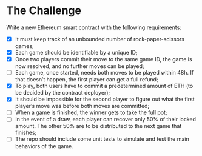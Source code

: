 # The Challenge

Write a new Ethereum smart contract with the following requirements:

- [x] It must keep track of an unbounded number of rock-paper-scissors
      games;
- [x] Each game should be identifiable by a unique ID;
- [x] Once two players commit their move to the same game ID, the game
      is now resolved, and no further moves can be played;
- [ ] Each game, once started, needs both moves to be played within 48h.
      If that doesn’t happen, the first player can get a full refund;
- [x] To play, both users have to commit a predetermined amount of ETH (to
      be decided by the contract deployer);
- [x] It should be impossible for the second player to figure out what the
      first player’s move was before both moves are committed;
- [ ] When a game is finished, the winner gets to take the full pot;
- [ ] In the event of a draw, each player can recover only 50% of their
      locked amount. The other 50% are to be distributed to the next game
      that finishes;
- [ ] The repo should include some unit tests to simulate and test the main
      behaviors of the game.
